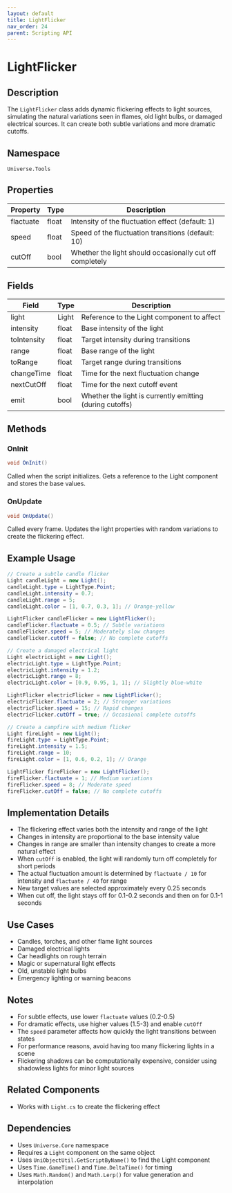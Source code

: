 ```yaml
---
layout: default
title: LightFlicker
nav_order: 24
parent: Scripting API
---
```

# LightFlicker

## Description
The `LightFlicker` class adds dynamic flickering effects to light sources, simulating the natural variations seen in flames, old light bulbs, or damaged electrical sources. It can create both subtle variations and more dramatic cutoffs.

## Namespace
`Universe.Tools`

## Properties
| Property | Type | Description |
|----------|------|-------------|
| flactuate | float | Intensity of the fluctuation effect (default: 1) |
| speed | float | Speed of the fluctuation transitions (default: 10) |
| cutOff | bool | Whether the light should occasionally cut off completely |

## Fields
| Field | Type | Description |
|-------|------|-------------|
| light | Light | Reference to the Light component to affect |
| intensity | float | Base intensity of the light |
| toIntensity | float | Target intensity during transitions |
| range | float | Base range of the light |
| toRange | float | Target range during transitions |
| changeTime | float | Time for the next fluctuation change |
| nextCutOff | float | Time for the next cutoff event |
| emit | bool | Whether the light is currently emitting (during cutoffs) |

## Methods

### OnInit
```csharp
void OnInit()
```
Called when the script initializes. Gets a reference to the Light component and stores the base values.

### OnUpdate
```csharp
void OnUpdate()
```
Called every frame. Updates the light properties with random variations to create the flickering effect.

## Example Usage
```csharp
// Create a subtle candle flicker
Light candleLight = new Light();
candleLight.type = LightType.Point;
candleLight.intensity = 0.7;
candleLight.range = 5;
candleLight.color = [1, 0.7, 0.3, 1]; // Orange-yellow

LightFlicker candleFlicker = new LightFlicker();
candleFlicker.flactuate = 0.5; // Subtle variations
candleFlicker.speed = 5; // Moderately slow changes
candleFlicker.cutOff = false; // No complete cutoffs

// Create a damaged electrical light
Light electricLight = new Light();
electricLight.type = LightType.Point;
electricLight.intensity = 1.2;
electricLight.range = 8;
electricLight.color = [0.9, 0.95, 1, 1]; // Slightly blue-white

LightFlicker electricFlicker = new LightFlicker();
electricFlicker.flactuate = 2; // Stronger variations
electricFlicker.speed = 15; // Rapid changes
electricFlicker.cutOff = true; // Occasional complete cutoffs

// Create a campfire with medium flicker
Light fireLight = new Light();
fireLight.type = LightType.Point;
fireLight.intensity = 1.5;
fireLight.range = 10;
fireLight.color = [1, 0.6, 0.2, 1]; // Orange

LightFlicker fireFlicker = new LightFlicker();
fireFlicker.flactuate = 1; // Medium variations
fireFlicker.speed = 8; // Moderate speed
fireFlicker.cutOff = false; // No complete cutoffs
```

## Implementation Details
- The flickering effect varies both the intensity and range of the light
- Changes in intensity are proportional to the base intensity value
- Changes in range are smaller than intensity changes to create a more natural effect
- When `cutOff` is enabled, the light will randomly turn off completely for short periods
- The actual fluctuation amount is determined by `flactuate / 10` for intensity and `flactuate / 40` for range
- New target values are selected approximately every 0.25 seconds
- When cut off, the light stays off for 0.1-0.2 seconds and then on for 0.1-1 seconds

## Use Cases
- Candles, torches, and other flame light sources
- Damaged electrical lights
- Car headlights on rough terrain
- Magic or supernatural light effects
- Old, unstable light bulbs
- Emergency lighting or warning beacons

## Notes
- For subtle effects, use lower `flactuate` values (0.2-0.5)
- For dramatic effects, use higher values (1.5-3) and enable `cutOff`
- The `speed` parameter affects how quickly the light transitions between states
- For performance reasons, avoid having too many flickering lights in a scene
- Flickering shadows can be computationally expensive, consider using shadowless lights for minor light sources

## Related Components
- Works with `Light.cs` to create the flickering effect

## Dependencies
- Uses `Universe.Core` namespace
- Requires a `Light` component on the same object
- Uses `UniObjectUtil.GetScriptByName()` to find the Light component
- Uses `Time.GameTime()` and `Time.DeltaTime()` for timing
- Uses `Math.Random()` and `Math.Lerp()` for value generation and interpolation
